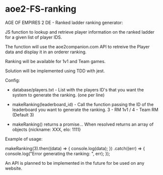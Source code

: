 # aoe2-FS-ranking

AGE OF EMPIRES 2 DE - Ranked ladder ranking generator:

JS function to lookup and retrieve player information on the ranked ladder for a given list of player IDS.

The function will use the aoe2companion.com API to retreive the Player data and display it in an orderer ranking.

Ranking will be available for 1v1 and Team games.

Solution will be implemented using TDD with jest.

Config:

-   database/players.txt - List with the players ID's that you want the system to generate the ranking. (one per line)

-   makeRanking(leaderboard_id) - Call the function passing the ID of the leaderboard you want to generate the ranking. 3 - RM 1v1 / 4 - Team RM (Default 3)

-   makeRanking() returns a promise... When resolved returns an array of objects {nickname: XXX, elo: 1111}

Example of usage:

makeRanking(3).then((data) => {
console.log(data);
})
.catch((err) => {
console.log("Error generating the ranking: ", err);
});

An API is planned to be implemented in the future for be used on any website.
